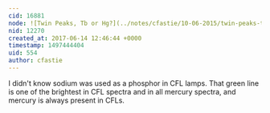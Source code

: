 ```yaml
---
cid: 16881
node: ![Twin Peaks, Tb or Hg?](../notes/cfastie/10-06-2015/twin-peaks-tb-or-hg)
nid: 12270
created_at: 2017-06-14 12:46:44 +0000
timestamp: 1497444404
uid: 554
author: cfastie
---
```


I didn't know sodium was used as a phosphor in CFL lamps. That green line is one of the brightest in CFL spectra and in all mercury spectra, and mercury is always present in CFLs. 